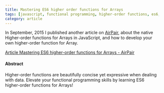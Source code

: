 ```yaml
---
title: Mastering ES6 higher order functions for Arrays
tags: [javascript, functional programming, higher-order functions, es6, es2015]
category: article
---
```


In September, 2015 I published another article on [AirPair](http://www.airpair.com), about the native Higher-order functions for Arrays in JavaScript, and how to develop your own higher-order function for Array.

[Article Mastering ES6 higher-order functions for Arrays - AirPair](https://www.airpair.com/javascript/posts/mastering-es6-higher-order-functions-for-arrays)

#### Abstract
Higher-order functions are beautifully concise yet expressive when dealing with data. Elevate your functional programming skills by learning ES6 higher-order functions for Arrays!